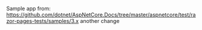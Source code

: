 Sample app from: https://github.com/dotnet/AspNetCore.Docs/tree/master/aspnetcore/test/razor-pages-tests/samples/3.x
another change
